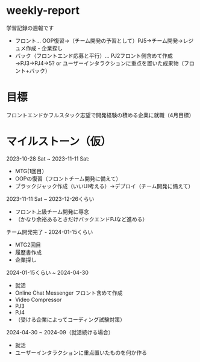 # weekly-report

学習記録の週報です
<br/>
- フロント... OOP復習→（チーム開発の予習として）PJ5→チーム開発→レジュメ作成・企業探し
- バック（フロントエンド応募と平行）... PJ2フロント側含めて作成→PJ3→PJ4→5? or ユーザーインタラクションに重点を置いた成果物（フロント+バック）

# 目標
フロントエンドかフルスタック志望で開発経験の積める企業に就職（4月目標）

# マイルストーン（仮）
2023-10-28 Sat ~ 2023-11-11 Sat:
- MTG(1回目）
- OOPの復習（フロントチーム開発に備えて）
- ブラックジャック作成（いいUI考える）→デプロイ（チーム開発に備えて）

2023-11-11 Sat ~ 2023-12-26くらい
- フロント上級チーム開発に専念
- （かなり余裕あるときだけバックエンドPJなど進める）

チーム開発完了 - 2024-01-15くらい
- MTG2回目
- 履歴書作成
- 企業探し

2024-01-15くらい ~ 2024-04-30
- 就活
- Online Chat Messenger フロント含めて作成
- Video Compressor
- PJ3
- PJ4
- （受ける企業によってコーディング試験対策）

2024-04-30 ~ 2024-09（就活続ける場合）
- 就活
- ユーザーインタラクションに重点置いたものを何か作る
